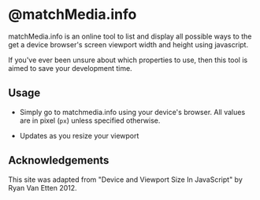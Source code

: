 # @matchMedia.info

matchMedia.info is an online tool to list and display all possible ways to the get a device browser's screen viewport width and height using javascript.

If you've ever been unsure about which properties to use, then this tool is aimed to save your development time.

## Usage

- Simply go to matchmedia.info using your device's browser. All values are in pixel (`px`) unless specified otherwise.

- Updates as you resize your viewport

## Acknowledgements

This site was adapted from "Device and Viewport Size In JavaScript" by Ryan Van Etten 2012.